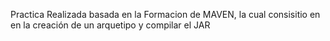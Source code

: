 Practica Realizada basada en la Formacion de MAVEN, la cual consisitio en en la creación de un arquetipo y compilar el JAR
